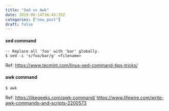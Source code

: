 ```yaml
---
title: "Sed vs Awk"
date: 2019-06-14T16:45:35Z
categories: ["new_post"]
draft: false
---
```


#### sed command
``` 
-- Replace all 'foo' with 'bar' globally.
$ sed -i 's/foo/bar/g' <filename>

```
Ref: https://www.tecmint.com/linux-sed-command-tips-tricks/

#### awk command
``` 
$ awk 

```
Ref: https://likegeeks.com/awk-command/
https://www.lifewire.com/write-awk-commands-and-scripts-2200573